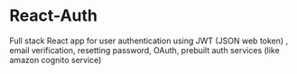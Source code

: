 # React-Auth
Full stack React app for user authentication using JWT (JSON web token) , email verification, resetting password, OAuth, prebuilt auth services (like amazon cognito service)
